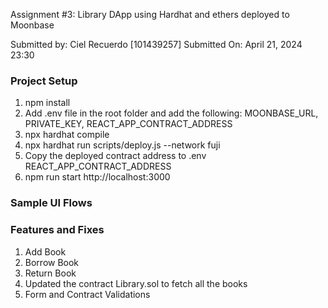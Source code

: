 Assignment #3: Library DApp using Hardhat and ethers deployed to Moonbase

Submitted by: Ciel Recuerdo [101439257]
Submitted On: April 21, 2024 23:30

### Project Setup
1. npm install
2. Add .env file in the root folder and add the following:  MOONBASE_URL, PRIVATE_KEY, REACT_APP_CONTRACT_ADDRESS
3. npx hardhat compile
4. npx hardhat run scripts/deploy.js --network fuji
5. Copy the deployed contract address to .env REACT_APP_CONTRACT_ADDRESS
6. npm run start    http://localhost:3000

### Sample UI Flows

### Features and Fixes
1. Add Book
2. Borrow Book
3. Return Book
4. Updated the contract Library.sol to fetch all the books
5. Form and Contract Validations